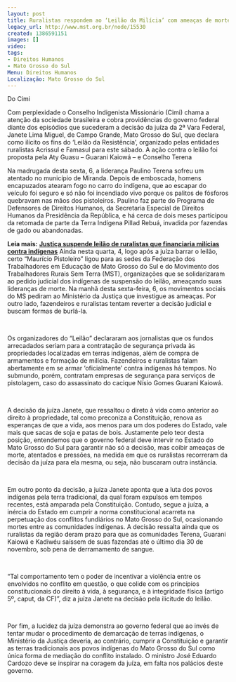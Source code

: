 ```yaml
---
layout: post
title: Ruralistas respondem ao ‘Leilão da Milícia’ com ameaças de morte
legacy_url: http://www.mst.org.br/node/15530
created: 1386591151
images: []
video: 
tags:
- Direitos Humanos
- Mato Grosso do Sul
Menu: Direitos Humanos
Localização: Mato Grosso do Sul
---
```



Do Cimi

Com perplexidade o Conselho Indigenista Missionário (Cimi) chama a atenção da sociedade brasileira e cobra providências do governo federal diante dos episódios que sucederam a decisão da juíza da 2ª Vara Federal, Janete Lima Miguel, de Campo Grande, Mato Grosso do Sul, que declara como ilícito os fins do ‘Leilão da Resistência’, organizado pelas entidades ruralistas Acrissul e Famasul para este sábado. A ação contra o leilão foi proposta pela Aty Guasu – Guarani Kaiowá – e Conselho Terena


Na madrugada desta sexta, 6, a liderança Paulino Terena sofreu um atentado no município de Miranda. Depois de emboscada, homens encapuzados atearam fogo no carro do indígena, que ao escapar do veículo foi seguro e só não foi incendiado vivo porque os palitos de fósforos quebravam nas mãos dos pistoleiros. Paulino faz parte do Programa de Defensores de Direitos Humanos, da Secretaria Especial de Direitos Humanos da Presidência da República, e há cerca de dois meses participou da retomada de parte da Terra Indígena Pillad Rebuá, invadida por fazendas de gado ou abandonadas.


**Leia mais:**
[**Justiça suspende leilão de ruralistas que financiaria milícias contra indígenas**](http://www.mst.org.br/node/15518)
Ainda nesta quarta, 4, logo após a juíza barrar o leilão, certo “Maurício Pistoleiro” ligou para as sedes da Federação dos Trabalhadores em Educação de Mato Grosso do Sul e do Movimento dos Trabalhadores Rurais Sem Terra (MST), organizações que se solidarizaram ao pedido judicial dos indígenas de suspensão do leilão, ameaçando suas lideranças de morte. Na manhã desta sexta-feira, 6, os movimentos sociais do MS pediram ao Ministério da Justiça que investigue as ameaças. Por outro lado, fazendeiros e ruralistas tentam reverter a decisão judicial e buscam formas de burlá-la.   

 

Os organizadores do “Leilão” declararam aos jornalistas que os fundos arrecadados seriam para a contratação de segurança privada às propriedades localizadas em terras indígenas, além de compra de armamentos e formação de milícia. Fazendeiros e ruralistas falam abertamente em se armar ‘oficialmente’ contra indígenas há tempos. No submundo, porém, contratam empresas de segurança para serviços de pistolagem, caso do assassinato do cacique Nísio Gomes Guarani Kaiowá.

 

A decisão da juíza Janete, que ressaltou o direto à vida como anterior ao direito à propriedade, tal como preconiza a Constituição, renova as esperanças de que a vida, aos menos para um dos poderes do Estado, vale mais que sacas de soja e patas de bois. Justamente pelo teor desta posição, entendemos que o governo federal deve intervir no Estado do Mato Grosso do Sul para garantir não só a decisão, mas coibir ameaças de morte, atentados e pressões, na medida em que os ruralistas recorreram da decisão da juíza para ela mesma, ou seja, não buscaram outra instância.  

 

Em outro ponto da decisão, a juíza Janete aponta que a luta dos povos indígenas pela terra tradicional, da qual foram expulsos em tempos recentes, está amparada pela Constituição. Contudo, segue a juíza, a inércia do Estado em cumprir a norma constitucional acarreta na perpetuação dos conflitos fundiários no Mato Grosso do Sul, ocasionando mortes entre as comunidades indígenas. A decisão ressalta ainda que os ruralistas da região deram prazo para que as comunidades Terena, Guarani Kaiowá e Kadiwéu saíssem de suas fazendas até o último dia 30 de novembro, sob pena de derramamento de sangue.

 

“Tal comportamento tem o poder de incentivar a violência entre os envolvidos no conflito em questão, o que colide com os princípios constitucionais do direito à vida, à segurança, e à integridade física (artigo 5º, caput, da CF)”, diz a juíza Janete na decisão pela ilicitude do leilão.  

 

Por fim, a lucidez da juíza demonstra ao governo federal que ao invés de tentar mudar o procedimento de demarcação de terras indígenas, o Ministério da Justiça deveria, ao contrário, cumprir a Constituição e garantir as terras tradicionais aos povos indígenas do Mato Grosso do Sul como única forma de mediação do conflito instalado. O ministro José Eduardo Cardozo deve se inspirar na coragem da juíza, em falta nos palácios deste governo.  

 

 
